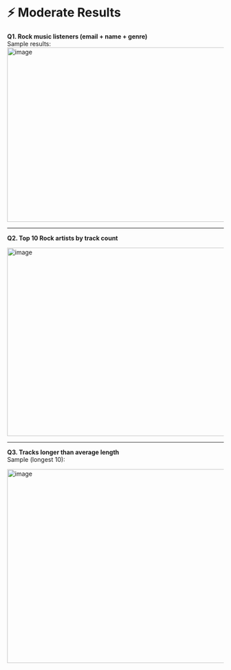 # ⚡ Moderate Results

**Q1. Rock music listeners (email + name + genre)**  
Sample results:  
<img width="626" height="405" alt="image" src="https://github.com/user-attachments/assets/1fbe60e3-42dc-4eab-932e-3cfc8294014b" />

---

**Q2. Top 10 Rock artists by track count**

<img width="626" height="437" alt="image" src="https://github.com/user-attachments/assets/448241e2-9900-48fb-8c23-b472b34af7ec" />

---
**Q3. Tracks longer than average length**  
Sample (longest 10):  

<img width="626" height="450" alt="image" src="https://github.com/user-attachments/assets/b253d45a-66f4-43e4-957d-386a922360f0" />


